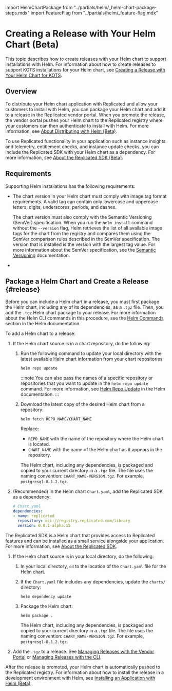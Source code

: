 import HelmChartPackage from "../partials/helm/_helm-chart-package-steps.mdx"
import FeatureFlag from "../partials/helm/_feature-flag.mdx"

# Creating a Release with Your Helm Chart (Beta)

This topic describes how to create releases with your Helm chart to support installations with Helm. For information about how to create releases to support KOTS installations for your Helm chart, see [Creating a Release with Your Helm Chart for KOTS](/vendor/helm-release).

## Overview

To distribute your Helm chart application with Replicated and allow your customers to install with Helm, you can package your Helm chart and add it to a release in the Replicated vendor portal. When you promote the release, the vendor portal pushes your Helm chart to the Replicated registry where your customers can then authenticate to install with Helm. For more information, see [About Distributing with Helm (Beta)](helm-install).

To use Replicated functionality in your application such as instance insights and telemetry, entitlement checks, and instance update checks, you can include the Replicated SDK with your Helm chart as a dependency. For more information, see [About the Replicated SDK (Beta)](replicated-sdk-overview).

## Requirements

Supporting Helm installations has the following requirements:

* The chart version in your Helm chart must comply with image tag format requirements. A valid tag can contain only lowercase and uppercase letters, digits, underscores, periods, and dashes.

  The chart version must also comply with the Semantic Versioning (SemVer) specification. When you run the `helm install` command without the `--version` flag, Helm retrieves the list of all available image tags for the chart from the registry and compares them using the SemVer comparison rules described in the SemVer specification. The version that is installed is the version with the largest tag value. For more information about the SemVer specification, see the [Semantic Versioning](https://semver.org) documentation.

* <FeatureFlag/>  

## Package a Helm Chart and Create a Release {#release}

Before you can include a Helm chart in a release, you must first package the Helm chart, including any of its dependencies, as a `.tgz` file. Then, you add the `.tgz` Helm chart package to your release. For more information about the Helm CLI commands in this procedure, see the [Helm Commands](https://helm.sh/docs/helm/helm/) section in the Helm documentation.

To add a Helm chart to a release:

1. If the Helm chart source is in a chart repository, do the following:

   1. Run the following command to update your local directory with the latest available Helm chart information from your chart repositories:

      ```
      helm repo update
      ```
      :::note
      You can also pass the names of a specific repository or repositories that you want to update in the `helm repo update` command. For more information, see [Helm Repo Update](https://helm.sh/docs/helm/helm_repo_update/) in the Helm documentation.
      :::
      
   1. Download the latest copy of the desired Helm chart from a repository:

      ```
      helm fetch REPO_NAME/CHART_NAME
      ```
      Replace:
      * `REPO_NAME` with the name of the repository where the Helm chart is located.
      * `CHART_NAME` with the name of the Helm chart as it appears in the repository.

      The Helm chart, including any dependencies, is packaged and copied to your current directory in a `.tgz` file. The file uses the naming convention: `CHART_NAME-VERSION.tgz`. For example, `postgresql-8.1.2.tgz`.

1. (Recommended) In the Helm chart `Chart.yaml`, add the Replicated SDK as a dependency:

    ```yaml
    # Chart.yaml
    dependencies:
    - name: replicated
      repository: oci://registry.replicated.com/library
      version: 0.0.1-alpha.15
    ```  

  The Replicated SDK is a Helm chart that provides access to Replicated features and can be installed as a small service alongside your application. For more information, see [About the Replicated SDK](replicated-sdk-about).

1. If the Helm chart source is in your local directory, do the following:

   1. In your local directory, `cd` to the location of the `Chart.yaml` file for the Helm chart.

   1. If the `Chart.yaml` file includes any dependencies, update the `charts/` directory:

      ```
      helm dependency update
      ```
   1. Package the Helm chart:

      ```
      helm package .
      ```

      The Helm chart, including any dependencies, is packaged and copied to your current directory in a `.tgz` file. The file uses the naming convention: `CHART_NAME-VERSION.tgz`. For example, `postgresql-8.1.2.tgz`.

1. Add the `.tgz` to a release. See [Managing Releases with the Vendor Portal](releases-creating-releases) or [Managing Releases with the CLI](releases-creating-cli).

  After the release is promoted, your Helm chart is automatically pushed to the Replicated registry. For information about how to install the release in a development environment with Helm, see [Installing an Application with Helm (Beta)](install-with-helm).  